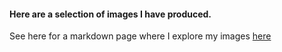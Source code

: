 #### Here are a selection of images I have produced.

See here for a markdown page where I explore my images [here](https://github.com/goldeneaglewarrior/dissertation/blob/main/images/some_images.md)
